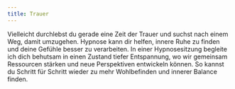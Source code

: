 ```yaml
---
title: Trauer
---
```


Vielleicht durchlebst du gerade eine Zeit der Trauer und suchst nach einem Weg, damit umzugehen. Hypnose kann dir helfen, innere Ruhe zu finden und deine Gefühle besser zu verarbeiten. In einer Hypnosesitzung begleite ich dich behutsam in einen Zustand tiefer Entspannung, wo wir gemeinsam Ressourcen stärken und neue Perspektiven entwickeln können. So kannst du Schritt für Schritt wieder zu mehr Wohlbefinden und innerer Balance finden.
